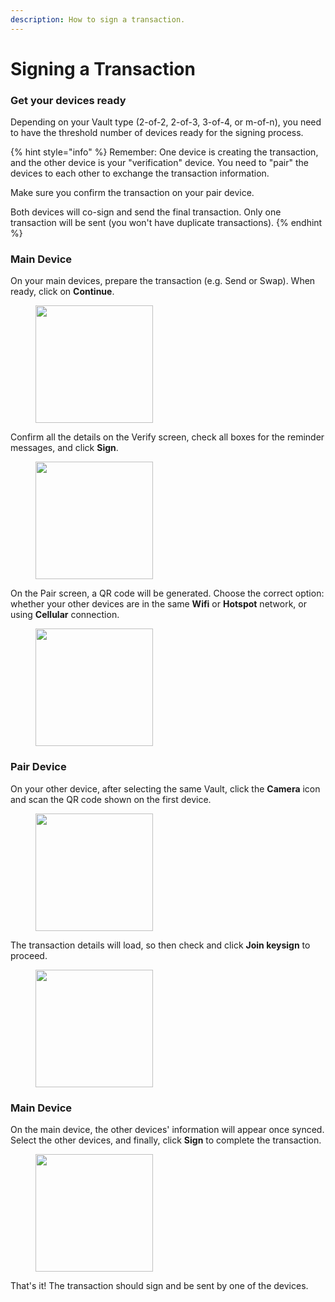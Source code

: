 ```yaml
---
description: How to sign a transaction.
---
```


# Signing a Transaction

### Get your devices ready

Depending on your Vault type (2-of-2, 2-of-3, 3-of-4, or m-of-n), you need to have the threshold number of devices ready for the signing process.

{% hint style="info" %}
Remember: One device is creating the transaction, and the other device is your "verification" device. You need to "pair" the devices to each other to exchange the transaction information.

Make sure you confirm the transaction on your pair device.

Both devices will co-sign and send the final transaction. Only one transaction will be sent (you won't have duplicate transactions).
{% endhint %}

### Main Device

On your main devices, prepare the transaction (e.g. Send or Swap). When ready, click on **Continue**.

<figure><img src="https://github.com/SamYap0/Voltix-docs/assets/96066776/f9a8e986-85ad-4c19-a4bf-f66a9a0e8162" alt="" width="188"><figcaption></figcaption></figure>

Confirm all the details on the Verify screen, check all boxes for the reminder messages, and click **Sign**.

<figure><img src="https://github.com/SamYap0/Voltix-docs/assets/96066776/f1982625-164d-4e22-b90b-54b0da1d3abe" alt="" width="188"><figcaption></figcaption></figure>

On the Pair screen, a QR code will be generated. Choose the correct option: whether your other devices are in the same **Wifi** or **Hotspot** network, or using **Cellular** connection.

<figure><img src="https://github.com/SamYap0/Voltix-docs/assets/96066776/4004bb69-c534-45de-8579-8ef2f1dfbbe5" alt="" width="188"><figcaption></figcaption></figure>

### Pair Device

On your other device, after selecting the same Vault, click the **Camera** icon and scan the QR code shown on the first device.

<figure><img src="https://github.com/SamYap0/Voltix-docs/assets/96066776/fcd41309-8a01-4388-b067-96c6674076aa" alt="" width="188"><figcaption></figcaption></figure>

The transaction details will load, so then check and click **Join keysign** to proceed.

<figure><img src="https://github.com/SamYap0/Voltix-docs/assets/96066776/1fb864ec-a9e4-43dc-86db-560f7d789764" alt="" width="188"><figcaption></figcaption></figure>

### Main Device

On the main device, the other devices' information will appear once synced. Select the other devices, and finally, click **Sign** to complete the transaction.

<figure><img src="https://github.com/SamYap0/Voltix-docs/assets/96066776/e777c8ed-8dac-4683-ab31-4c612549534c" alt="" width="188"><figcaption></figcaption></figure>

That's it! The transaction should sign and be sent by one of the devices.
